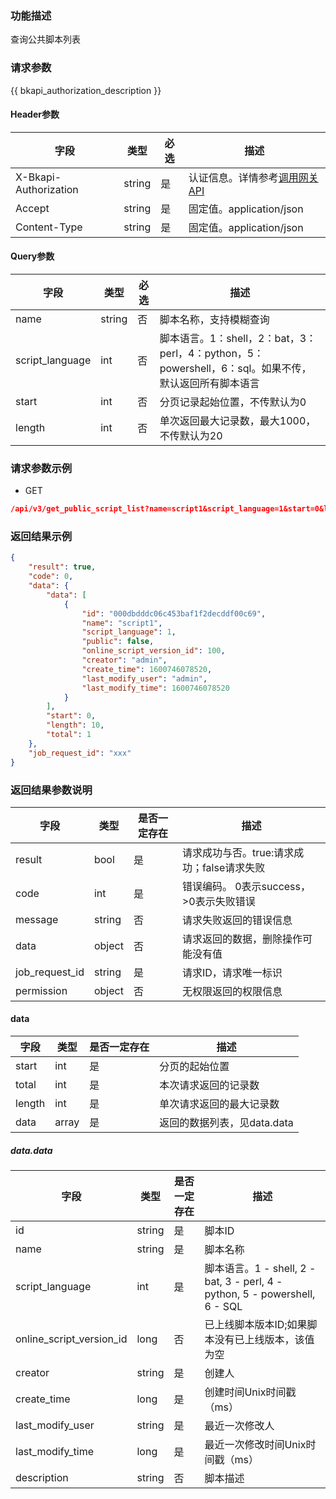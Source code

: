 ### 功能描述

查询公共脚本列表

### 请求参数

{{ bkapi_authorization_description }}

#### Header参数

| 字段                    | 类型     | 必选  | 描述                                                                                                                               |
|-----------------------|--------|-----|----------------------------------------------------------------------------------------------------------------------------------|
| X-Bkapi-Authorization | string | 是   | 认证信息。详情参考[调用网关 API](https://github.com/TencentBlueKing/BKDocs/blob/master/ZH/7.0/APIGateway/apigateway/use-api/use-apigw-api.md) |
| Accept                | string | 是   | 固定值。application/json                                                                                                             |
| Content-Type          | string | 是   | 固定值。application/json                                                                                                             |

#### Query参数

| 字段              | 类型     | 必选  | 描述                                                                    |
|-----------------|--------|-----|-----------------------------------------------------------------------|
| name            | string | 否   | 脚本名称，支持模糊查询                                                           |
| script_language | int    | 否   | 脚本语言。1：shell，2：bat，3：perl，4：python，5：powershell，6：sql。如果不传，默认返回所有脚本语言 |
| start           | int    | 否   | 分页记录起始位置，不传默认为0                                                       |
| length          | int    | 否   | 单次返回最大记录数，最大1000，不传默认为20                                              |

### 请求参数示例

- GET

```json
/api/v3/get_public_script_list?name=script1&script_language=1&start=0&length=10
```

### 返回结果示例

```json
{
    "result": true,
    "code": 0,
    "data": {
        "data": [
            {
                "id": "000dbdddc06c453baf1f2decddf00c69",
                "name": "script1",
                "script_language": 1,
                "public": false,
                "online_script_version_id": 100,
                "creator": "admin",
                "create_time": 1600746078520,
                "last_modify_user": "admin",
                "last_modify_time": 1600746078520
            }
        ],
        "start": 0,
        "length": 10,
        "total": 1
    },
    "job_request_id": "xxx"
}
```

### 返回结果参数说明

| 字段             | 类型     | 是否一定存在 | 描述                         |
|----------------|--------|--------|----------------------------|
| result         | bool   | 是      | 请求成功与否。true:请求成功；false请求失败 |
| code           | int    | 是      | 错误编码。 0表示success，>0表示失败错误  |
| message        | string | 否      | 请求失败返回的错误信息                |
| data           | object | 否      | 请求返回的数据，删除操作可能没有值          |
| job_request_id | string | 是      | 请求ID，请求唯一标识                |
| permission     | object | 否      | 无权限返回的权限信息                 |

#### data

| 字段     | 类型    | 是否一定存在 | 描述                 |
|--------|-------|--------|--------------------|
| start  | int   | 是      | 分页的起始位置            |
| total  | int   | 是      | 本次请求返回的记录数         |
| length | int   | 是      | 单次请求返回的最大记录数       |
| data   | array | 是      | 返回的数据列表，见data.data |

##### data.data

| 字段                       | 类型     | 是否一定存在 | 描述                                                                     |
|--------------------------|--------|--------|------------------------------------------------------------------------|
| id                       | string | 是      | 脚本ID                                                                   |
| name                     | string | 是      | 脚本名称                                                                   |
| script_language          | int    | 是      | 脚本语言。1 - shell, 2 - bat, 3 - perl, 4 - python, 5 - powershell, 6 - SQL |
| online_script_version_id | long   | 否      | 已上线脚本版本ID;如果脚本没有已上线版本，该值为空                                             |
| creator                  | string | 是      | 创建人                                                                    |
| create_time              | long   | 是      | 创建时间Unix时间戳（ms）                                                        |
| last_modify_user         | string | 是      | 最近一次修改人                                                                |
| last_modify_time         | long   | 是      | 最近一次修改时间Unix时间戳（ms）                                                    |
| description              | string | 否      | 脚本描述                                                                   |
